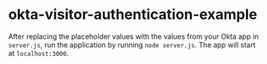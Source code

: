 # okta-visitor-authentication-example

After replacing the placeholder values with the values from your Okta app in `server.js`, run the application by running `node server.js`. The app will start at `localhost:3000`.

